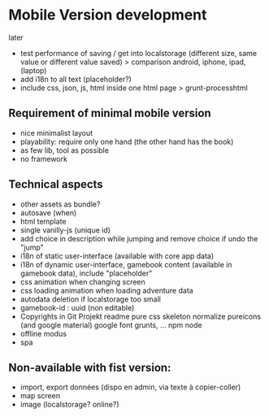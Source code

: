 # Mobile Version development

later
* test performance of saving / get into localstorage (different size, same value or different value saved) > comparison android, iphone, ipad, (laptop)
* add i18n to all text (placeholder?)
* include css, json, js, html inside one html page > grunt-processhtml

## Requirement of minimal mobile version
* nice minimalist layout
* playability: require only one hand (the other hand has the book)
* as few lib, tool as possible
* no framework

## Technical aspects
* other assets as bundle?
* autosave (when)
* html template
* single vanilly-js (unique id)
* add choice in description while jumping and remove choice if undo the "jump"
* i18n of static user-interface (available with core app data)
* i18n of dynamic user-interface, gamebook content (available in gamebook data), include "placeholder"
* css animation when changing screen
* css loading animation when loading adventure data
* autodata deletion if localstorage too small
* gamebook-id : uuid (non editable)
* Copyrights in Git Projekt readme
    pure css
    skeleton
    normalize
    pureicons (and google material)
    google font
    grunts, ...
    npm
    node
* offline modus
* spa
    
## Non-available with fist version:
* import, export données (dispo en admin, via texte à copier-coller)
* map screen
* image (localstorage? online?)

